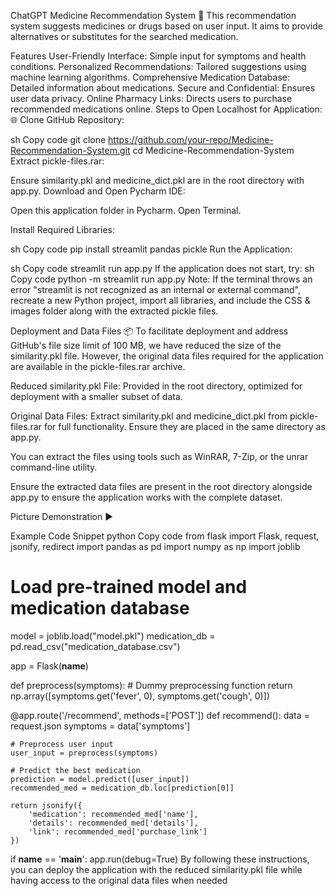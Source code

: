 
ChatGPT
Medicine Recommendation System 💊
This recommendation system suggests medicines or drugs based on user input. It aims to provide alternatives or substitutes for the searched medication.

Features
User-Friendly Interface: Simple input for symptoms and health conditions.
Personalized Recommendations: Tailored suggestions using machine learning algorithms.
Comprehensive Medication Database: Detailed information about medications.
Secure and Confidential: Ensures user data privacy.
Online Pharmacy Links: Directs users to purchase recommended medications online.
Steps to Open Localhost for Application: 🌐
Clone GitHub Repository:

sh
Copy code
git clone https://github.com/your-repo/Medicine-Recommendation-System.git
cd Medicine-Recommendation-System
Extract pickle-files.rar:

Ensure similarity.pkl and medicine_dict.pkl are in the root directory with app.py.
Download and Open Pycharm IDE:

Open this application folder in Pycharm.
Open Terminal.

Install Required Libraries:

sh
Copy code
pip install streamlit pandas pickle
Run the Application:

sh
Copy code
streamlit run app.py
If the application does not start, try:
sh
Copy code
python -m streamlit run app.py
Note: If the terminal throws an error "streamlit is not recognized as an internal or external command", recreate a new Python project, import all libraries, and include the CSS & images folder along with the extracted pickle files.

Deployment and Data Files 📦
To facilitate deployment and address GitHub's file size limit of 100 MB, we have reduced the size of the similarity.pkl file. However, the original data files required for the application are available in the pickle-files.rar archive.

Reduced similarity.pkl File: Provided in the root directory, optimized for deployment with a smaller subset of data.

Original Data Files: Extract similarity.pkl and medicine_dict.pkl from pickle-files.rar for full functionality. Ensure they are placed in the same directory as app.py.

You can extract the files using tools such as WinRAR, 7-Zip, or the unrar command-line utility.

Ensure the extracted data files are present in the root directory alongside app.py to ensure the application works with the complete dataset.

Picture Demonstration ▶


Example Code Snippet
python
Copy code
from flask import Flask, request, jsonify, redirect
import pandas as pd
import numpy as np
import joblib

# Load pre-trained model and medication database
model = joblib.load("model.pkl")
medication_db = pd.read_csv("medication_database.csv")

app = Flask(__name__)

def preprocess(symptoms):
    # Dummy preprocessing function
    return np.array([symptoms.get('fever', 0), symptoms.get('cough', 0)])

@app.route('/recommend', methods=['POST'])
def recommend():
    data = request.json
    symptoms = data['symptoms']
    
    # Preprocess user input
    user_input = preprocess(symptoms)
    
    # Predict the best medication
    prediction = model.predict([user_input])
    recommended_med = medication_db.loc[prediction[0]]
    
    return jsonify({
        'medication': recommended_med['name'],
        'details': recommended_med['details'],
        'link': recommended_med['purchase_link']
    })

if __name__ == '__main__':
    app.run(debug=True)
By following these instructions, you can deploy the application with the reduced similarity.pkl file while having access to the original data files when needed



